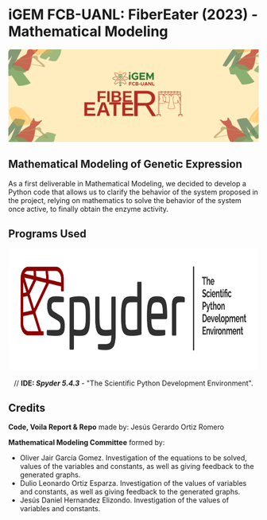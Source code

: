 # iGEM FCB-UANL: FiberEater (2023) - Mathematical Modeling 
![FiberEater_Logo2023](https://github.com/j-gorm/MathModel-FiberEater-2023-iDL-FCB-UANL/blob/main/Images/COVERGitHub.png?raw=true)

## Mathematical Modeling of Genetic Expression
As a first deliverable in Mathematical Modeling, we decided to develop a Python code that allows us to clarify the behavior of the system proposed in the project, relying on mathematics to solve the behavior of the system once active, to finally obtain the enzyme activity.

## Programs Used
<p align="center">
    <img width="800" height="244" src="https://github.com/j-gorm/MathModel-FiberEater-2023-iDL-FCB-UANL/blob/main/Images/SpyderLogo.png?raw=true">
</p>

<p align="center">
// <strong>IDE: <em>Spyder 5.4.3</em></strong> - "The Scientific Python Development Environment".
</p>

## Credits
__Code, Voila Report & Repo__ made by: Jesús Gerardo Ortiz Romero

__Mathematical Modeling Committee__ formed by:
- Oliver Jair García Gomez. Investigation of the equations to be solved, values of the variables and constants, as well as giving feedback to the generated graphs.
- Dulio Leonardo Ortiz Esparza. Investigation of the values of variables and constants, as well as giving feedback to the generated graphs.
- Jesús Daniel Hernandez Elizondo. Investigation of the values of variables and constants.